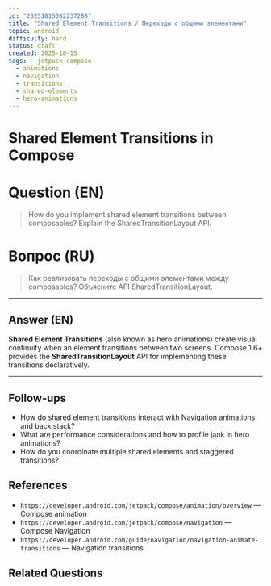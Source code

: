 ```yaml
---
id: "20251015082237288"
title: "Shared Element Transitions / Переходы с общими элементами"
topic: android
difficulty: hard
status: draft
created: 2025-10-15
tags: - jetpack-compose
  - animations
  - navigation
  - transitions
  - shared-elements
  - hero-animations
---
```


# Shared Element Transitions in Compose

# Question (EN)

> How do you implement shared element transitions between composables? Explain the SharedTransitionLayout API.

# Вопрос (RU)

> Как реализовать переходы с общими элементами между composables? Объясните API SharedTransitionLayout.

---

## Answer (EN)

**Shared Element Transitions** (also known as hero animations) create visual continuity when an element transitions between two screens. Compose 1.6+ provides the **SharedTransitionLayout** API for implementing these transitions declaratively.

---

## Follow-ups

-   How do shared element transitions interact with Navigation animations and back stack?
-   What are performance considerations and how to profile jank in hero animations?
-   How do you coordinate multiple shared elements and staggered transitions?

## References

-   `https://developer.android.com/jetpack/compose/animation/overview` — Compose animation
-   `https://developer.android.com/jetpack/compose/navigation` — Compose Navigation
-   `https://developer.android.com/guide/navigation/navigation-animate-transitions` — Navigation transitions

## Related Questions
